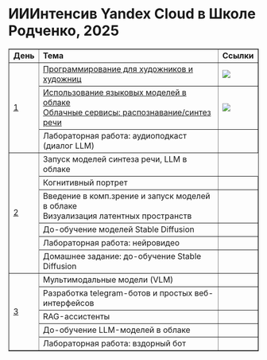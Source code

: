 # ИИИнтенсив Yandex Cloud в Школе Родченко, 2025


<table border="1">
<tr><td><b>День</b></td><td><b>Тема</b></td><td><b>Ссылки</b></td></tr>
<tr><td rowspan="3"><a href="Day-1">1</a></td><td><a href="Day-1/Python_Intro.ipynb">Программирование для художников и художниц</a></td><td><a href="https://colab.research.google.com/github/yandex-datasphere/ai_art_intensive/blob/main/Day-1/Python_Intro_Empty.ipynb"><img src="https://colab.research.google.com/assets/colab-badge.svg"/></a></td></tr>
<tr><td><a href="Day-1/YandexCloud.ipynb">Использование языковых моделей в облаке<br/>Облачные сервисы: распознавание/синтез речи</a></td><td><a href="https://colab.research.google.com/github/yandex-datasphere/ai_art_intensive/blob/main/Day-1/YandexCloud_Empty.ipynb"><img src="https://colab.research.google.com/assets/colab-badge.svg"/></a></td></tr>
<tr><td>Лабораторная работа: аудиоподкаст (диалог LLM)</td><td></td></tr>
<tr><td rowspan="6"><a href="Day-2">2</a></td><td>Запуск моделей синтеза речи, LLM в облаке</td></tr>
<tr><td>Когнитивный портрет</td><td></td></tr>
<tr><td>Введение в комп.зрение и запуск моделей в облаке<br/>Визуализация латентных пространств</td><td></td></tr>
<tr><td>До-обучение моделей Stable Diffusion</td><td></td></tr>
<tr><td>Лабораторная работа: нейровидео</td><td></td></tr>
<tr><td>Домашнее задание: до-обучение Stable Diffusion</td><td></td></tr>
<tr><td rowspan="5"><a href="Day-2">3</a></td><td>Мультимодальные модели (VLM)</td><td></td></tr>
<tr><td>Разработка telegram-ботов и простых веб-интерфейсов</td><td></td></tr>
<tr><td>RAG-ассистенты</td><td></td></tr>
<tr><td>До-обучение LLM-моделей в облаке</td><td></td></tr>
<tr><td>Лабораторная работа: вздорный бот</td><td></td></tr>
</table>

